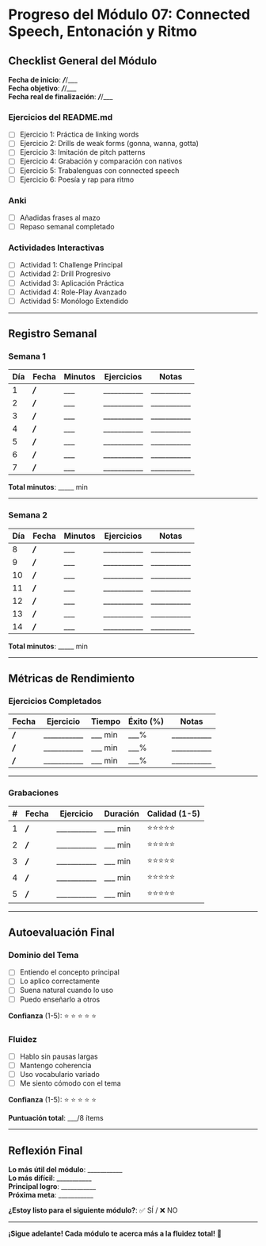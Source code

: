 # Progreso del Módulo 07: Connected Speech, Entonación y Ritmo

## Checklist General del Módulo

**Fecha de inicio**: ___/___/___  
**Fecha objetivo**: ___/___/___  
**Fecha real de finalización**: ___/___/___

### Ejercicios del README.md
- [ ] Ejercicio 1: Práctica de linking words
- [ ] Ejercicio 2: Drills de weak forms (gonna, wanna, gotta)
- [ ] Ejercicio 3: Imitación de pitch patterns
- [ ] Ejercicio 4: Grabación y comparación con nativos
- [ ] Ejercicio 5: Trabalenguas con connected speech
- [ ] Ejercicio 6: Poesía y rap para ritmo

### Anki
- [ ] Añadidas frases al mazo
- [ ] Repaso semanal completado

### Actividades Interactivas
- [ ] Actividad 1: Challenge Principal
- [ ] Actividad 2: Drill Progresivo
- [ ] Actividad 3: Aplicación Práctica
- [ ] Actividad 4: Role-Play Avanzado
- [ ] Actividad 5: Monólogo Extendido

---

## Registro Semanal

### Semana 1

| Día | Fecha | Minutos | Ejercicios | Notas |
|-----|-------|---------|------------|-------|
| 1 | ___/___ | ___ | ___________ | ___________ |
| 2 | ___/___ | ___ | ___________ | ___________ |
| 3 | ___/___ | ___ | ___________ | ___________ |
| 4 | ___/___ | ___ | ___________ | ___________ |
| 5 | ___/___ | ___ | ___________ | ___________ |
| 6 | ___/___ | ___ | ___________ | ___________ |
| 7 | ___/___ | ___ | ___________ | ___________ |

**Total minutos**: _____ min

---

### Semana 2

| Día | Fecha | Minutos | Ejercicios | Notas |
|-----|-------|---------|------------|-------|
| 8 | ___/___ | ___ | ___________ | ___________ |
| 9 | ___/___ | ___ | ___________ | ___________ |
| 10 | ___/___ | ___ | ___________ | ___________ |
| 11 | ___/___ | ___ | ___________ | ___________ |
| 12 | ___/___ | ___ | ___________ | ___________ |
| 13 | ___/___ | ___ | ___________ | ___________ |
| 14 | ___/___ | ___ | ___________ | ___________ |

**Total minutos**: _____ min

---

## Métricas de Rendimiento

### Ejercicios Completados

| Fecha | Ejercicio | Tiempo | Éxito (%) | Notas |
|-------|-----------|--------|-----------|-------|
| ___/___ | ___________ | ___ min | ___% | ___________ |
| ___/___ | ___________ | ___ min | ___% | ___________ |
| ___/___ | ___________ | ___ min | ___% | ___________ |

---

### Grabaciones

| # | Fecha | Ejercicio | Duración | Calidad (1-5) |
|---|-------|-----------|----------|---------------|
| 1 | ___/___ | ___________ | ___ min | ⭐⭐⭐⭐⭐ |
| 2 | ___/___ | ___________ | ___ min | ⭐⭐⭐⭐⭐ |
| 3 | ___/___ | ___________ | ___ min | ⭐⭐⭐⭐⭐ |
| 4 | ___/___ | ___________ | ___ min | ⭐⭐⭐⭐⭐ |
| 5 | ___/___ | ___________ | ___ min | ⭐⭐⭐⭐⭐ |

---

## Autoevaluación Final

### Dominio del Tema
- [ ] Entiendo el concepto principal
- [ ] Lo aplico correctamente
- [ ] Suena natural cuando lo uso
- [ ] Puedo enseñarlo a otros

**Confianza** (1-5): ⭐ ⭐ ⭐ ⭐ ⭐

### Fluidez
- [ ] Hablo sin pausas largas
- [ ] Mantengo coherencia
- [ ] Uso vocabulario variado
- [ ] Me siento cómodo con el tema

**Confianza** (1-5): ⭐ ⭐ ⭐ ⭐ ⭐

**Puntuación total**: ___/8 ítems

---

## Reflexión Final

**Lo más útil del módulo**: ___________  
**Lo más difícil**: ___________  
**Principal logro**: ___________  
**Próxima meta**: ___________  

**¿Estoy listo para el siguiente módulo?**: ✅ SÍ / ❌ NO

---

**¡Sigue adelante! Cada módulo te acerca más a la fluidez total! 🚀**
